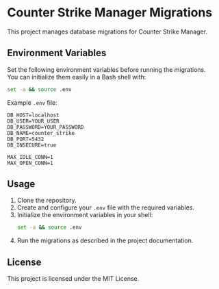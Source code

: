 # Counter Strike Manager Migrations

This project manages database migrations for Counter Strike Manager.

## Environment Variables

Set the following environment variables before running the migrations.  
You can initialize them easily in a Bash shell with:

```bash
set -a && source .env
```

Example `.env` file:

```env
DB_HOST=localhost
DB_USER=YOUR_USER
DB_PASSWORD=YOUR_PASSWORD
DB_NAME=counter_strike
DB_PORT=5432
DB_INSECURE=true

MAX_IDLE_CONN=1
MAX_OPEN_CONN=1
```

## Usage

1. Clone the repository.
2. Create and configure your `.env` file with the required variables.
3. Initialize the environment variables in your shell:
    ```bash
    set -a && source .env
    ```
4. Run the migrations as described in the project documentation.

## License

This project is licensed under the MIT License.